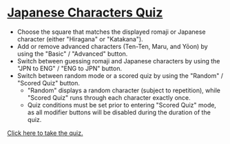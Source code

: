 <a href="http://www.jcharquiz.com/">Japanese Characters Quiz</a>
===============================================================================================
+ Choose the square that matches the displayed romaji or Japanese character (either "Hiragana" or "Katakana").
+ Add or remove advanced characters (Ten-Ten, Maru, and Yōon) by using the "Basic" / "Advanced" button.
+ Switch between guessing romaji and Japanese characters by using the "JPN to ENG" / "ENG to JPN" button.
+ Switch between random mode or a scored quiz by using the "Random" / "Scored Quiz" button.
  - "Random" displays a random character (subject to repetition), while "Scored Quiz" runs through each character exactly once.
  - Quiz conditions must be set prior to entering "Scored Quiz" mode, as all modifier buttons will be disabled during the duration of the quiz.

<a href="http://www.jcharquiz.com/">Click here to take the quiz.</a>
